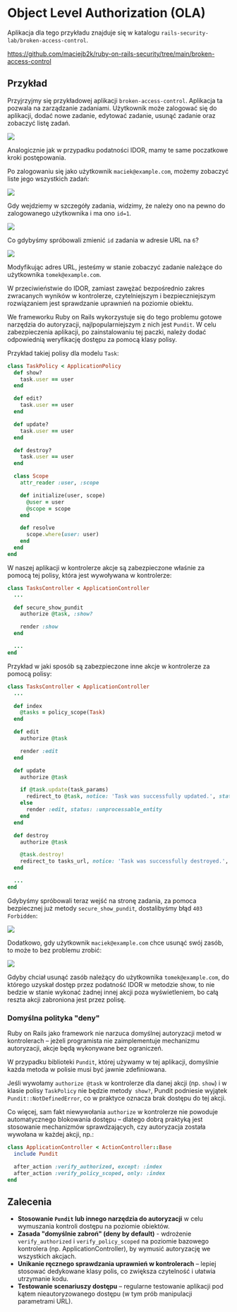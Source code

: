 # Object Level Authorization (OLA)

Aplikacja dla tego przykładu znajduje się w katalogu `rails-security-lab/broken-access-control`.

https://github.com/maciejb2k/ruby-on-rails-security/tree/main/broken-access-control

## Przykład

Przyjrzyjmy się przykładowej aplikacji `broken-access-control`. Aplikacja ta pozwala na zarządzanie zadaniami. Użytkownik może zalogować się do aplikacji, dodać nowe zadanie, edytować zadanie, usunąć zadanie oraz zobaczyć listę zadań.

![](./screenshots/login-empty.png)

Analogicznie jak w przypadku podatności IDOR, mamy te same poczatkowe kroki postępowania.

Po zalogowaniu się jako użytkownik `maciek@example.com`, możemy zobaczyć liste jego wszystkich zadań:

![](./screenshots/maciek-tasks.png)

Gdy wejdziemy w szczegóły zadania, widzimy, że należy ono na pewno do zalogowanego użytkownika i ma ono `id=1`.

![](./screenshots/maciek-show-task.png)

Co gdybyśmy spróbowali zmienić `id` zadania w adresie URL na `6`?

![](./screenshots/maciek-show-tomek-task-url.png)

Modyfikując adres URL, jesteśmy w stanie zobaczyć zadanie należące do użytkownika `tomek@example.com`.

W przeciwieństwie do IDOR, zamiast zawężać bezpośrednio zakres zwracanych wyników w kontrolerze, czytelniejszym i bezpieczniejszym rozwiązaniem jest sprawdzanie uprawnień na poziomie obiektu.

We frameworku Ruby on Rails wykorzystuje się do tego problemu gotowe narzędzia do autoryzacji, najlpopularniejszym z nich jest `Pundit`. W celu zabezpieczenia aplikacji, po zainstalowaniu tej paczki, należy dodać odpowiednią weryfikację dostępu za pomocą klasy polisy.

Przykład takiej polisy dla modelu `Task`:

```ruby
class TaskPolicy < ApplicationPolicy
  def show?
    task.user == user
  end

  def edit?
    task.user == user
  end

  def update?
    task.user == user
  end

  def destroy?
    task.user == user
  end

  class Scope
    attr_reader :user, :scope

    def initialize(user, scope)
      @user = user
      @scope = scope
    end

    def resolve
      scope.where(user: user)
    end
  end
end
```

W naszej aplikacji w kontrolerze akcje są zabezpieczone właśnie za pomocą tej polisy, która jest wywoływana w kontrolerze:

```ruby
class TasksController < ApplicationController
  ...

  def secure_show_pundit
    authorize @task, :show?

    render :show
  end

  ...
end
```

Przykład w jaki sposób są zabezpieczone inne akcje w kontrolerze za pomocą polisy:
```ruby
class TasksController < ApplicationController
  ...

  def index
    @tasks = policy_scope(Task)
  end

  def edit
    authorize @task

    render :edit
  end

  def update
    authorize @task

    if @task.update(task_params)
      redirect_to @task, notice: 'Task was successfully updated.', status: :see_other
    else
      render :edit, status: :unprocessable_entity
    end
  end

  def destroy
    authorize @task

    @task.destroy!
    redirect_to tasks_url, notice: 'Task was successfully destroyed.', status: :see_other
  end

  ...
end
```

Gdybyśmy spróbowali teraz wejść na stronę zadania, za pomoca bezpiecznej już metody `secure_show_pundit`, dostalibyśmy błąd `403 Forbidden`:

![](./screenshots/maciek-show-task-pundit.png)

Dodatkowo, gdy użytkownik `maciek@example.com` chce usunąć swój zasób, to może to bez problemu zrobić:

![](./screenshots/maciek-destroy-own.png)

Gdyby chciał usunąć zasób należący do użytkownika `tomek@example.com`, do którego uzyskał dostęp przez podatność IDOR w metodzie show, to nie bedzie w stanie wykonać żadnej innej akcji poza wyświetleniem, bo całą reszta akcji zabroniona jest przez polisę.

### Domyślna polityka "deny"

Ruby on Rails jako framework nie narzuca domyślnej autoryzacji metod w kontrolerach – jeżeli programista nie zaimplementuje mechanizmu autoryzacji, akcje będą wykonywane bez ograniczeń.

W przypadku biblioteki `Pundit`, której używamy w tej aplikacji, domyślnie każda metoda w polisie musi być jawnie zdefiniowana.

Jeśli wywołamy `authorize @task` w kontrolerze dla danej akcji (np. `show`) i w klasie polisy `TaskPolicy` nie będzie metody` show?`, Pundit podniesie wyjątek `Pundit::NotDefinedError`, co w praktyce oznacza brak dostępu do tej akcji.

Co więcej, sam fakt niewywołania `authorize` w kontrolerze nie powoduje automatycznego blokowania dostępu – dlatego dobrą praktyką jest stosowanie mechanizmów sprawdzających, czy autoryzacja została wywołana w każdej akcji, np.:

```ruby
class ApplicationController < ActionController::Base
  include Pundit

  after_action :verify_authorized, except: :index
  after_action :verify_policy_scoped, only: :index
end
```

## Zalecenia

- **Stosowanie `Pundit` lub innego narzędzia do autoryzacji** w celu wymuszania kontroli dostępu na poziomie obiektów.
- **Zasada "domyślnie zabroń" (deny by default)** - wdrożenie `verify_authorized` i `verify_policy_scoped` na poziomie bazowego kontrolera (np. ApplicationController), by wymusić autoryzację we wszystkich akcjach.
- **Unikanie ręcznego sprawdzania uprawnień w kontrolerach** – lepiej stosować dedykowane klasy polis, co zwiększa czytelność i ułatwia utrzymanie kodu.
- **Testowanie scenariuszy dostępu** – regularne testowanie aplikacji pod kątem nieautoryzowanego dostępu (w tym prób manipulacji parametrami URL).
